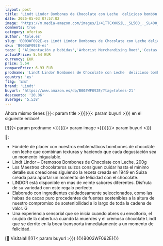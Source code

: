 ```yaml
---
layout: post
title: 'Lindt Lindor Bombones de Chocolate con Leche  delicioso bombón con interior de chocolate cremoso  bombones para regalar  aprox. 16 unidades  200 g'
date: 2025-05-03 07:57:02
image: 'https://m.media-amazon.com/images/I/41TTCXWXSiL._SL500_._SL400_.jpg'
comments: true
category: ofertas
author: 'tole.es'
slug: 'B003WF092E-es Lindt Lindor Bombones de Chocolate con Leche delicioso...'
sku: 'B003WF092E-es'
tags: [ 'Alimentación y bebidas','Arborist Merchandising Root','Cestas regalo y regalos gourmet','Chocolates y bombones','Custom Stores','Dulces de chocolate','Paquetes variados de dulces de chocolate','Regalos para los aficionados al chocolate','Self Service','Snacks y dulces','Supermercado de Navidad','bombones','cf3c1f9f-0231-4398-a079-2cb738e8fed5_0','lindt','🇪🇸', ]
actualPrice: 5.54 EUR
currency: EUR
price: 5.54
comparePrice: 6.93 EUR
prodname: 'Lindt Lindor Bombones de Chocolate con Leche  delicioso bombón con interior de chocolate cremoso  bombones para regalar  aprox. 16 unidades  200 g'
country: 'es'
flag: '🇪🇸'
brand: 'Lindt'
buyurl: 'https://www.amazon.es/dp/B003WF092E/?tag=tolees-21'
descuento: '20.06'
average: '5.538'
---
```


Ahora mismo tienes [{{< param title >}}]({{< param buyurl >}}) en el siguiente enlace!

[![{{< param prodname >}}]({{< param image >}})]({{< param buyurl >}})

🔎:

- Fúndete de placer con nuestros emblemáticos bombones de chocolate con leche que combinan texturas y haciendo que cada degustación sea un momento inigualable.
- Lindt Lindor – Cremosos Bombones de Chocolate con Leche, 200g
- Los Maestros chocolateros suizos consiguen cuidar hasta el mínimo detalle sus creaciones siguiendo la receta creada en 1949 en Suiza creada para aportar un momento de felicidad con el chocolate.
- LINDOR está disponible en más de veinte sabores diferentes. Disfruta de su variedad con este regalo perfecto.
- Elaborado con ingredientes cuidadosamente seleccionados, como las habas de cacao puro procedentes de fuentes sostenibles a la altura de nuestro compromiso de sostenibilidad a lo largo de toda la cadena de valor. G
- Una experiencia sensorial que se inicia cuando abres su envoltorio, el crujido de la cobertura cuando la muerdes y el cremoso chocolate Lindt que se derrite en la boca transporta inmediatamente a un momento de felicidad.

[🛒 Visítala!!!]({{< param buyurl >}})
{{<world>}}B003WF092E{{</world>}}
